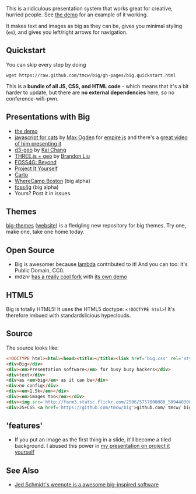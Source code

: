 This is a ridiculous presentation system that works great for
creative, hurried people. See [the demo](http://macwright.org/big)
for an example of it working.

It makes text and images as big as they can be, gives you minimal
styling (`em`), and gives you left/right arrows for navigation.

## Quickstart

You can skip every step by doing

    wget https://raw.github.com/tmcw/big/gh-pages/big.quickstart.html

This is a **bundle of all JS, CSS, and HTML code** - which means that it's
a bit harder to update, but there are **no external dependencies** here,
so no conference-wifi-pwn.

## Presentations with Big

* [the demo](http://macwright.org/big)
* [javascript for cats](http://maxogden.github.com/slides/empirejs/index.html#0) by [Max Ogden](http://maxogden.com/) for [empire js](http://empirejs.org/) and there's a
  [great video of him presenting it](http://www.youtube.com/watch?v=GeCWaTML3D0)
* [d3-geo](http://exposedata.com/talk/d3-geo/#0) by [Kai Chang](https://twitter.com/syntagmatic)
* [THREE.js + geo](http://bdon.org/talk-2013-1-29.html#0) by [Brandon Liu](http://bdon.org/)
* [FOSS4G: Beyond](http://macwright.org/presentations/beyond/)
* [Project It Yourself](http://macwright.org/presentations/projections/#0)
* [Carto](http://macwright.org/presentations/carto/)
* [WhereCamp Boston](http://macwright.org/presentations/wherecampboston/) (big alpha)
* [foss4g](http://macwright.org/presentations/foss4g/1.html) (big alpha)
* Yours? Post it in issues.

## Themes

[big-themes](https://github.com/tmcw/big-themes) ([website](http://macwright.org/big-themes/#0))
is a fledgling new repository for big themes. Try one, make one, take one home
today.

## Open Source

* Big is awesomer because [lambda](https://github.com/lambda) contributed to it! And you can too: it's Public Domain, CC0.
* mdznr [has a really cool fork](https://github.com/mdznr/big) with [its own demo](http://mdznr.github.com/big/#0)

## HTML5

Big is totally HTML5! It uses the HTML5 doctype: `<!DOCTYPE html>`!
It's therefore imbued with standardslicious hypeclouds.

## Source

The source looks like:

```html
<!DOCTYPE html><html><head><title></title><link href='big.css' rel='stylesheet' type='text/css' /><script src='big.js'></script></head><body>
<div>Big</div>
<div><em>Presentation software</em> for busy busy hackers</div>
<div>text</div>
<div>as <em>big</em> as it can be</div>
<div>no config</div>
<div><em>1.5k</em></div>
<div><em>images too</em></div>
<div><img src='http://farm3.static.flickr.com/2506/5757000880_509440308e_z.jpg' /></div>
<div>JS+CSS <a href='https://github.com/tmcw/big'>github.com/ tmcw/ big</a></div>
```

## 'features'

* If you put an image as the first thing in a slide, it'll become a tiled background. I abused this power in
  [my presentation on project it yourself](http://macwright.org/presentations/projections/#0)

## See Also

* [Jed Schmidt's weenote is a awesome big-inspired software](https://github.com/jed/weenote)
